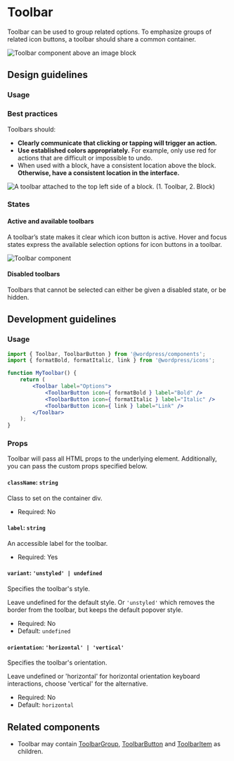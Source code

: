 # Toolbar

Toolbar can be used to group related options. To emphasize groups of related icon buttons, a toolbar should share a common container.

![Toolbar component above an image block](https://wordpress.org/gutenberg/files/2019/01/s_96EC471FE9C9D91A996770229947AAB54A03351BDE98F444FD3C1BF0CED365EA_1541782974545_ButtonGroup.png)

## Design guidelines

### Usage

### Best practices

Toolbars should:

-   **Clearly communicate that clicking or tapping will trigger an action.**
-   **Use established colors appropriately.** For example, only use red for actions that are difficult or impossible to undo.
-   When used with a block, have a consistent location above the block. **Otherwise, have a consistent location in the interface.**

![A toolbar attached to the top left side of a block. (1. Toolbar, 2. Block)](https://wordpress.org/gutenberg/files/2019/01/s_D8D19E5A314C2D056B8CCC92B2DB5E27164936A0C5ED98A4C2DFDA650BE2A771_1542388042335_toolbar-block.png)

### States

#### Active and available toolbars

A toolbar’s state makes it clear which icon button is active. Hover and focus states express the available selection options for icon buttons in a toolbar.

![Toolbar component](https://wordpress.org/gutenberg/files/2019/01/s_96EC471FE9C9D91A996770229947AAB54A03351BDE98F444FD3C1BF0CED365EA_1541784539545_ButtonGroup.png)

#### Disabled toolbars

Toolbars that cannot be selected can either be given a disabled state, or be hidden.

## Development guidelines

### Usage

```jsx
import { Toolbar, ToolbarButton } from '@wordpress/components';
import { formatBold, formatItalic, link } from '@wordpress/icons';

function MyToolbar() {
	return (
		<Toolbar label="Options">
			<ToolbarButton icon={ formatBold } label="Bold" />
			<ToolbarButton icon={ formatItalic } label="Italic" />
			<ToolbarButton icon={ link } label="Link" />
		</Toolbar>
	);
}
```

### Props

Toolbar will pass all HTML props to the underlying element. Additionally, you can pass the custom props specified below.

#### `className`: `string`

Class to set on the container div.

-   Required: No

#### `label`: `string`

An accessible label for the toolbar.

-   Required: Yes

#### `variant`: `'unstyled' | undefined`

Specifies the toolbar's style.

Leave undefined for the default style. Or `'unstyled'` which removes the border from the toolbar, but keeps the default popover style.

-   Required: No
-   Default: `undefined`

#### `orientation`: `'horizontal' | 'vertical'`

Specifies the toolbar's orientation.

Leave undefined or 'horizontal' for horizontal orientation keyboard interactions, choose 'vertical' for the alternative.

-   Required: No
-   Default: `horizontal`

## Related components

-   Toolbar may contain [ToolbarGroup](/packages/components/src/toolbar-group/README.md), [ToolbarButton](/packages/components/src/toolbar-button/README.md) and [ToolbarItem](/packages/components/src/toolbar-Item/README.md) as children.
